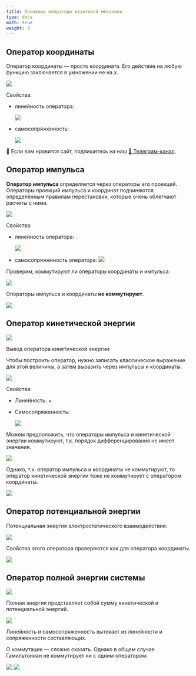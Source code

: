 ```yaml
---
title: Основные операторы квантовой механики
type: docs
math: true
weight: 3
---
```


## Оператор координаты

Оператор координаты — просто координата. Его действие на любую функцию заключается в умножении ее на *x*.

![](images/osnovnye-operatory/operatori_clip_image001.png)

Свойства:

* линейность оператора:

    ![](images/osnovnye-operatory/operatori_clip_image001_0002.png)

* самосопряженность:

    ![](images/osnovnye-operatory/operatori_clip_image001_0003.png)


<div class="pagination-nav__link">🙏 Если вам нравится сайт, подпишитесь на наш <a href="https://t.me/+JfpTv9CJlwQ0MThi">🔗 Телеграм-канал</a>.</div>

## Оператор импульса

**Оператор импульса** определяется через операторы его проекций. Операторы проекций импульса и координат подчиняются определённым правилам перестановки, которые очень облегчают расчеты с ними.

![](images/osnovnye-operatory/operatori_clip_image001_0004.png)

Свойства:

* линейность оператора:

    ![](images/osnovnye-operatory/operatori_clip_image001_0009.png)

* самосопряженность оператора: ![](images/osnovnye-operatory/operatori_clip_image001_0011.png)

Проверим, коммутируют ли операторы координаты и импульса:

![](images/osnovnye-operatory/operatori_clip_image001_0014.png)

Операторы импульса и координаты **не коммутируют**.

![](images/osnovnye-operatory/operatori_clip_image001_0019.png)

## Оператор кинетической энергии

![](images/osnovnye-operatory/operatori_clip_image001_0021.png)

Вывод оператора кинетической энергии:

Чтобы построить оператор, нужно записать классическое выражение для этой величины, а затем выразить через импульсы и координаты.

![](images/osnovnye-operatory/operatori_clip_image001_0022.png)

Свойства:

* Линейность: +
* Самосопряженность:

    ![](images/osnovnye-operatory/operatori_clip_image001_0029.png)

Можем предположить, что операторы импульса и кинетической энергии коммутируют, т.к. порядок дифференцирования не имеет значения.

![](images/osnovnye-operatory/operatori_clip_image001_0035.png)

Однако, т.к. оператор импульса и координаты не коммутируют, то оператор кинетической энергии тоже не коммутирует с оператором координаты.

![](images/osnovnye-operatory/operatori_clip_image001_0036.png)

## Оператор потенциальной энергии

Потенциальная энергия электростатического взаимодействия:

![](images/osnovnye-operatory/operatori_clip_image001_0037.png)

Свойства этого оператора проверяются как для оператора координаты.

![](images/osnovnye-operatory/operatori_clip_image001_0038.png)

## Оператор полной энергии системы

![](images/osnovnye-operatory/operatori_clip_image001_0039.png)

Полная энергия представляет собой сумму кинетической и потенциальной энергий.

![](images/osnovnye-operatory/operatori_clip_image001_0040.png)

Линейность и самосопряженность вытекает из линейности и сопряженности составляющих.

О коммутации — сложно сказать. Однако в общем случае Гамильтониан не коммутирует ни с одним оператором:

![](images/osnovnye-operatory/operatori_clip_image001_0042.png) ![](images/osnovnye-operatory/operatori_clip_image001_0043.png)

